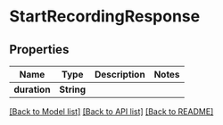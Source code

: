 # StartRecordingResponse

## Properties
Name | Type | Description | Notes
------------ | ------------- | ------------- | -------------
**duration** | **String** |  | 

[[Back to Model list]](../README.md#documentation-for-models) [[Back to API list]](../README.md#documentation-for-api-endpoints) [[Back to README]](../README.md)



